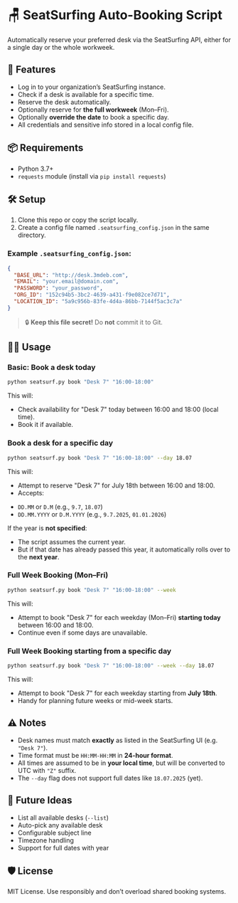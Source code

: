 # 🪑 SeatSurfing Auto-Booking Script

Automatically reserve your preferred desk via the SeatSurfing API, either for a single day or the whole workweek.

## 🚀 Features

* Log in to your organization’s SeatSurfing instance.
* Check if a desk is available for a specific time.
* Reserve the desk automatically.
* Optionally reserve for **the full workweek** (Mon–Fri).
* Optionally **override the date** to book a specific day.
* All credentials and sensitive info stored in a local config file.

## 📦 Requirements

* Python 3.7+
* `requests` module (install via `pip install requests`)

## 🛠️ Setup

1. Clone this repo or copy the script locally.
2. Create a config file named `.seatsurfing_config.json` in the same directory.

### Example `.seatsurfing_config.json`:

```json
{
  "BASE_URL": "http://desk.3mdeb.com",
  "EMAIL": "your.email@domain.com",
  "PASSWORD": "your_password",
  "ORG_ID": "152c94b5-3bc2-4639-a431-f9e082ce7d71",
  "LOCATION_ID": "5a9c956b-83fe-4d4a-86bb-7144f5ac3c7a"
}
```

> 🔒 **Keep this file secret!** Do **not** commit it to Git.

## 🧑‍💻 Usage

### Basic: Book a desk today

```bash
python seatsurf.py book "Desk 7" "16:00-18:00"
```

This will:

* Check availability for "Desk 7" today between 16:00 and 18:00 (local time).
* Book it if available.

### Book a desk for a specific day

```bash
python seatsurf.py book "Desk 7" "16:00-18:00" --day 18.07
```

This will:

* Attempt to reserve "Desk 7" for July 18th between 16:00 and 18:00.
* Accepts:
- `DD.MM` or `D.M` (e.g., `9.7`, `18.07`)
- `DD.MM.YYYY` or `D.M.YYYY` (e.g., `9.7.2025`, `01.01.2026`)

If the year is **not specified**:
- The script assumes the current year.
- But if that date has already passed this year, it automatically rolls over to the **next year**.

### Full Week Booking (Mon–Fri)

```bash
python seatsurf.py book "Desk 7" "16:00-18:00" --week
```

This will:

* Attempt to book "Desk 7" for each weekday (Mon–Fri) **starting today** between 16:00 and 18:00.
* Continue even if some days are unavailable.

### Full Week Booking starting from a specific day

```bash
python seatsurf.py book "Desk 7" "16:00-18:00" --week --day 18.07
```

This will:

* Attempt to book "Desk 7" for each weekday starting from **July 18th**.
* Handy for planning future weeks or mid-week starts.

## ⚠️ Notes

* Desk names must match **exactly** as listed in the SeatSurfing UI (e.g. `"Desk 7"`).
* Time format must be `HH:MM-HH:MM` in **24-hour format**.
* All times are assumed to be in **your local time**, but will be converted to UTC with `"Z"` suffix.
* The `--day` flag does not support full dates like `18.07.2025` (yet).

## 🧩 Future Ideas

* List all available desks (`--list`)
* Auto-pick any available desk
* Configurable subject line
* Timezone handling
* Support for full dates with year

## 🛡 License

MIT License. Use responsibly and don’t overload shared booking systems.

